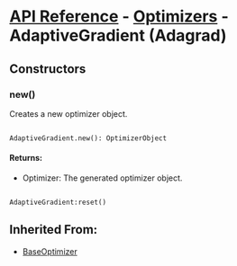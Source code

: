 # [API Reference](../../API.md) - [Optimizers](../Optimizers.md) - AdaptiveGradient (Adagrad)

## Constructors

### new()

Creates a new optimizer object.

```

AdaptiveGradient.new(): OptimizerObject

```

#### Returns:

* Optimizer: The generated optimizer object.

```

AdaptiveGradient:reset()

```

## Inherited From:

* [BaseOptimizer](BaseOptimizer.md)
